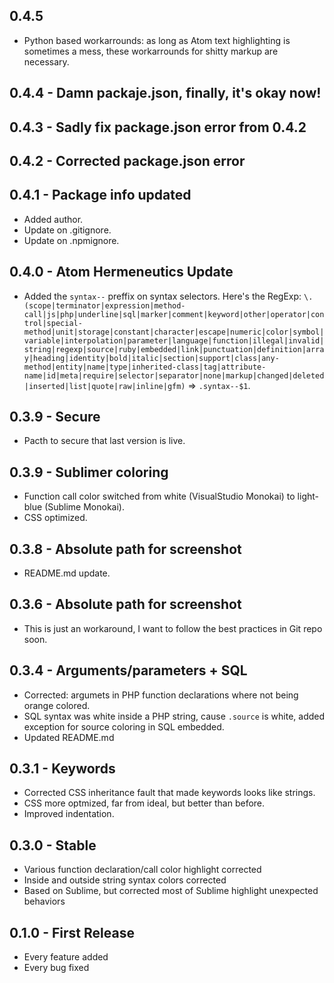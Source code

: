 ## 0.4.5
* Python based workarrounds: as long as Atom text highlighting is sometimes a mess, these workarrounds for shitty markup are necessary.

## 0.4.4 - Damn packaje.json, finally, it's okay now!

## 0.4.3 - Sadly fix package.json error from 0.4.2

## 0.4.2 - Corrected package.json error

## 0.4.1 - Package info updated
* Added author.
* Update on .gitignore.
* Update on .npmignore.

## 0.4.0 - Atom Hermeneutics Update
* Added the `syntax--` preffix on syntax selectors. Here's the RegExp: `\.(scope|terminator|expression|method-call|js|php|underline|sql|marker|comment|keyword|other|operator|control|special-method|unit|storage|constant|character|escape|numeric|color|symbol|variable|interpolation|parameter|language|function|illegal|invalid|string|regexp|source|ruby|embedded|link|punctuation|definition|array|heading|identity|bold|italic|section|support|class|any-method|entity|name|type|inherited-class|tag|attribute-name|id|meta|require|selector|separator|none|markup|changed|deleted|inserted|list|quote|raw|inline|gfm)` => `.syntax--$1`.

## 0.3.9 - Secure
* Pacth to secure that last version is live.

## 0.3.9 - Sublimer coloring
* Function call color switched from white (VisualStudio Monokai) to light-blue (Sublime Monokai).
* CSS optimized.

## 0.3.8 - Absolute path for screenshot
* README.md update.

## 0.3.6 - Absolute path for screenshot
* This is just an workaround, I want to follow the best practices in Git repo soon.

## 0.3.4 - Arguments/parameters + SQL
* Corrected: argumets in PHP function declarations where not being orange colored.
* SQL syntax was white inside a PHP string, cause `.source` is white, added exception for source coloring in SQL embedded.
* Updated README.md

## 0.3.1 - Keywords
* Corrected CSS inheritance fault that made keywords looks like strings.
* CSS more optmized, far from ideal, but better than before.
* Improved indentation.

## 0.3.0 - Stable
* Various function declaration/call color highlight corrected
* Inside and outside string syntax colors corrected
* Based on Sublime, but corrected most of Sublime highlight unexpected behaviors

## 0.1.0 - First Release
* Every feature added
* Every bug fixed
